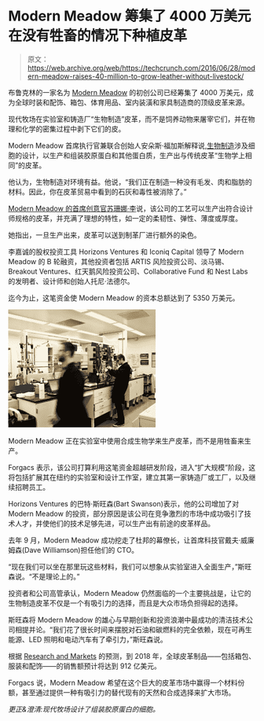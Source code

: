 # Modern Meadow 筹集了 4000 万美元在没有牲畜的情况下种植皮革 

> 原文：<https://web.archive.org/web/https://techcrunch.com/2016/06/28/modern-meadow-raises-40-million-to-grow-leather-without-livestock/>

布鲁克林的一家名为 [Modern Meadow](https://web.archive.org/web/20230208034910/http://modernmeadow.com/) 的初创公司已经筹集了 4000 万美元，成为全球时装和配饰、箱包、体育用品、室内装潢和家具制造商的顶级皮革来源。

现代牧场在实验室和铸造厂“生物制造”皮革，而不是饲养动物来屠宰它们，并在物理和化学的密集过程中剥下它们的皮。

Modern Meadow 首席执行官兼联合创始人安朵斯·福加斯解释说,[生物制造](https://web.archive.org/web/20230208034910/http://www.modernmeadow.com/our-technology/)涉及细胞的设计，以生产和组装胶原蛋白和其他蛋白质，生产出与传统皮革“生物学上相同”的皮革。

他认为，生物制造对环境有益。他说，“我们正在制造一种没有毛发、肉和脂肪的材料。因此，你在皮革贸易中看到的石灰和毒性被消除了。”

[Modern Meadow 的首席创意官苏珊娜·李](https://web.archive.org/web/20230208034910/http://www.modernmeadow.com/about-us/)说，该公司的工艺可以生产出符合设计师规格的皮革，并充满了理想的特性，如一定的柔韧性、弹性、薄度或厚度。

她指出，一旦生产出来，皮革可以送到制革厂进行额外的染色。

李嘉诚的股权投资工具 Horizons Ventures 和 Iconiq Capital 领导了 Modern Meadow 的 B 轮融资，其他投资者包括 ARTIS 风险投资公司、淡马锡、Breakout Ventures、红天鹅风险投资公司、Collaborative Fund 和 Nest Labs 的发明者、设计师和创始人托尼·法德尔。

迄今为止，这笔资金使 Modern Meadow 的资本总额达到了 5350 万美元。

![Modern Meadow is using synthetic biology to grow leather in labs, not from livestock.](img/39c35d568dc779dc624cc743c50f1730.png)

Modern Meadow 正在实验室中使用合成生物学来生产皮革，而不是用牲畜来生产。

Forgacs 表示，该公司打算利用这笔资金超越研发阶段，进入“扩大规模”阶段，这将包括扩展其在纽约的实验室和设计工作室，建立其第一家铸造厂或工厂，以及继续招聘员工。

Horizons Ventures 的巴特·斯旺森(Bart Swanson)表示，他的公司增加了对 Modern Meadow 的投资，部分原因是该公司在竞争激烈的市场中成功吸引了技术人才，并使他们的技术足够先进，可以生产出有前途的皮革样品。

去年 9 月，Modern Meadow 成功挖走了杜邦的幕僚长，让首席科技官戴夫·威廉姆森(Dave Williamson)担任他们的 CTO。

“现在我们可以坐在那里玩这些材料，我们可以想象从实验室进入全面生产，”斯旺森说。“不是理论上的。”

投资者和公司高管承认，Modern Meadow 仍然面临的一个主要挑战是，让它的生物制造皮革不仅是一个有吸引力的选择，而且是大众市场负担得起的选择。

斯旺森将 Modern Meadow 的雄心与早期创新和投资浪潮中最成功的清洁技术公司相提并论。“我们花了很长时间来摆脱对石油和碳燃料的完全依赖，现在可再生能源、LED 照明和电动汽车有了牵引力，”斯旺森说。

根据 [Research and Markets](https://web.archive.org/web/20230208034910/http://www.researchandmarkets.com/reports/2523208/global_luggage_and_leather_goods_industry) 的预测，到 2018 年，全球皮革制品——包括箱包、服装和配饰——的销售额预计将达到 912 亿美元。

Forgacs 说，Modern Meadow 希望在这个巨大的皮革市场中赢得一个材料份额，甚至通过提供一种有吸引力的替代现有的天然和合成选择来扩大市场。

*更正&澄清:现代牧场设计了组装胶原蛋白的细胞。*